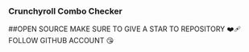 ### **Crunchyroll Combo Checker**

##OPEN SOURCE 
MAKE SURE TO GIVE A STAR TO REPOSITORY ❤️‍🩹
FOLLOW GITHUB ACCOUNT 😘
